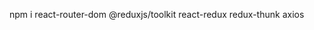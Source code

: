 <!-- package.json의 dependencies에 4개 한번에 설치
    react router, redux, redux thunk, axios -->
npm i react-router-dom @reduxjs/toolkit react-redux redux-thunk axios